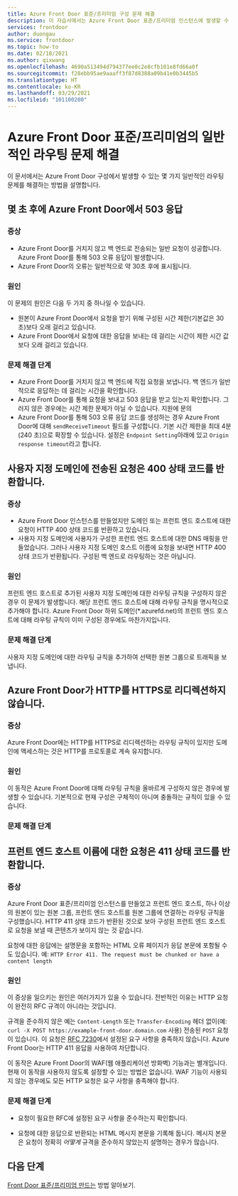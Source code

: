 ```yaml
---
title: Azure Front Door 표준/프리미엄 구성 문제 해결
description: 이 자습서에서는 Azure Front Door 표준/프리미엄 인스턴스에 발생할 수 있는 일반적인 문제 중 일부를 해결하는 방법에 대해 알아봅니다.
services: frontdoor
author: duongau
ms.service: frontdoor
ms.topic: how-to
ms.date: 02/18/2021
ms.author: qixwang
ms.openlocfilehash: 4690a513494d794377ee0c2e8cfb101e8fd66a0f
ms.sourcegitcommit: f28ebb95ae9aaaff3f87d8388a09b41e0b3445b5
ms.translationtype: HT
ms.contentlocale: ko-KR
ms.lasthandoff: 03/29/2021
ms.locfileid: "101100200"
---
```

# <a name="troubleshooting-common-routing-problems-with-azure-front-door-standardpremium"></a>Azure Front Door 표준/프리미엄의 일반적인 라우팅 문제 해결

이 문서에서는 Azure Front Door 구성에서 발생할 수 있는 몇 가지 일반적인 라우팅 문제를 해결하는 방법을 설명합니다.

## <a name="503-response-from-azure-front-door-after-a-few-seconds"></a>몇 초 후에 Azure Front Door에서 503 응답

### <a name="symptom"></a>증상

* Azure Front Door를 거치지 않고 백 엔드로 전송되는 일반 요청이 성공합니다. Azure Front Door를 통해 503 오류 응답이 발생합니다.
* Azure Front Door의 오류는 일반적으로 약 30초 후에 표시됩니다.

### <a name="cause"></a>원인

이 문제의 원인은 다음 두 가지 중 하나일 수 있습니다.
 
* 원본이 Azure Front Door에서 요청을 받기 위해 구성된 시간 제한(기본값은 30초)보다 오래 걸리고 있습니다.
* Azure Front Door에서 요청에 대한 응답을 보내는 데 걸리는 시간이 제한 시간 값보다 오래 걸리고 있습니다. 

### <a name="troubleshooting-steps"></a>문제 해결 단계

* Azure Front Door를 거치지 않고 백 엔드에 직접 요청을 보냅니다. 백 엔드가 일반적으로 응답하는 데 걸리는 시간을 확인합니다.
* Azure Front Door를 통해 요청을 보내고 503 응답을 받고 있는지 확인합니다. 그러지 않은 경우에는 시간 제한 문제가 아닐 수 있습니다. 지원에 문의
* Azure Front Door를 통해 503 오류 응답 코드를 생성하는 경우 Azure Front Door에 대해 `sendReceiveTimeout` 필드를 구성합니다. 기본 시간 제한을 최대 4분(240 초)으로 확장할 수 있습니다. 설정은 `Endpoint Setting`아래에 있고 `Origin response timeout`라고 합니다. 

## <a name="requests-sent-to-the-custom-domain-return-a-400-status-code"></a>사용자 지정 도메인에 전송된 요청은 400 상태 코드를 반환합니다.

### <a name="symptom"></a>증상

* Azure Front Door 인스턴스를 만들었지만 도메인 또는 프런트 엔드 호스트에 대한 요청이 HTTP 400 상태 코드를 반환하고 있습니다.
* 사용자 지정 도메인에 사용자가 구성한 프런트 엔드 호스트에 대한 DNS 매핑을 만들었습니다. 그러나 사용자 지정 도메인 호스트 이름에 요청을 보내면 HTTP 400 상태 코드가 반환됩니다. 구성된 백 엔드로 라우팅하는 것은 아닙니다.

### <a name="cause"></a>원인

프런트 엔드 호스트로 추가된 사용자 지정 도메인에 대한 라우팅 규칙을 구성하지 않은 경우 이 문제가 발생합니다. 해당 프런트 엔드 호스트에 대해 라우팅 규칙을 명시적으로 추가해야 합니다. Azure Front Door 하위 도메인(*.azurefd.net)의 프런트 엔드 호스트에 대해 라우팅 규칙이 이미 구성된 경우에도 마찬가지입니다.

### <a name="troubleshooting-steps"></a>문제 해결 단계

사용자 지정 도메인에 대한 라우팅 규칙을 추가하여 선택한 원본 그룹으로 트래픽을 보냅니다.

## <a name="azure-front-door-doesnt-redirect-http-to-https"></a>Azure Front Door가 HTTP를 HTTPS로 리디렉션하지 않습니다.

### <a name="symptom"></a>증상

Azure Front Door에는 HTTP를 HTTPS로 리디렉션하는 라우팅 규칙이 있지만 도메인에 액세스하는 것은 HTTP를 프로토콜로 계속 유지합니다.

### <a name="cause"></a>원인

이 동작은 Azure Front Door에 대해 라우팅 규칙을 올바르게 구성하지 않은 경우에 발생할 수 있습니다. 기본적으로 현재 구성은 구체적이 아니며 충돌하는 규칙이 있을 수 있습니다.

### <a name="troubleshooting-steps"></a>문제 해결 단계


## <a name="request-to-the-frontend-host-name-returns-a-411-status-code"></a>프런트 엔드 호스트 이름에 대한 요청은 411 상태 코드를 반환합니다.

### <a name="symptom"></a>증상

Azure Front Door 표준/프리미엄 인스턴스를 만들었고 프런트 엔드 호스트, 하나 이상의 원본이 있는 원본 그룹, 프런트 엔드 호스트를 원본 그룹에 연결하는 라우팅 규칙을 구성했습니다. HTTP 411 상태 코드가 반환된 것으로 보아 구성된 프런트 엔드 호스트로 요청을 보낼 때 콘텐츠가 보이지 않는 것 같습니다.

요청에 대한 응답에는 설명문을 포함하는 HTML 오류 페이지가 응답 본문에 포함될 수도 있습니다. 예: `HTTP Error 411. The request must be chunked or have a content length`

### <a name="cause"></a>원인

이 증상을 일으키는 원인은 여러가지가 있을 수 있습니다. 전반적인 이유는 HTTP 요청이 완전히 RFC 규격이 아니라는 것입니다. 

규격을 준수하지 않은 예는 `Content-Length` 또는 `Transfer-Encoding` 헤더 없이(예: `curl -X POST https://example-front-door.domain.com` 사용) 전송된 `POST` 요청이 있습니다. 이 요청은 [RFC 7230](https://tools.ietf.org/html/rfc7230#section-3.3.2)에서 설정된 요구 사항을 충족하지 않습니다. Azure Front Door는 HTTP 411 응답을 사용하여 차단합니다.

이 동작은 Azure Front Door의 WAF(웹 애플리케이션 방화벽) 기능과는 별개입니다. 현재 이 동작을 사용하지 않도록 설정할 수 있는 방법은 없습니다. WAF 기능이 사용되지 않는 경우에도 모든 HTTP 요청은 요구 사항을 충족해야 합니다.

### <a name="troubleshooting-steps"></a>문제 해결 단계

- 요청이 필요한 RFC에 설정된 요구 사항을 준수하는지 확인합니다.

- 요청에 대한 응답으로 반환되는 HTML 메시지 본문을 기록해 둡니다. 메시지 본문은 요청이 정확히 *어떻게* 규격을 준수하지 않았는지 설명하는 경우가 많습니다.

## <a name="next-steps"></a>다음 단계

[Front Door 표준/프리미엄 만드는](create-front-door-portal.md) 방법 알아보기.
